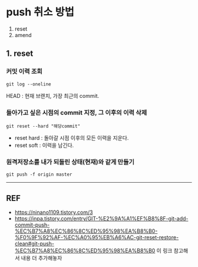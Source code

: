 # push 취소 방법

1. reset
2. amend

## 1. reset

### 커밋 이력 조회

```
git log --oneline
```

HEAD : 현재 브랜치, 가장 최근의 commit.

### 돌아가고 싶은 시점의 commit 지정, 그 이후의 이력 삭제

```
git reset --hard "해당commit"
```

- reset hard : 돌아갈 시점 이후의 모든 이력을 지운다.
- reset soft : 이력을 남긴다.

### 원격저장소를 내가 되돌린 상태(현재)와 같게 만들기

```
git push -f origin master
```

---

## REF

- https://ninano1109.tistory.com/3
- https://inpa.tistory.com/entry/GIT-%E2%9A%A1%EF%B8%8F-git-add-commit-push-%EC%B7%A8%EC%86%8C%ED%95%98%EA%B8%B0-%F0%9F%92%AF-%EC%A0%95%EB%A6%AC-git-reset-restore-clean#git-push-%EC%B7%A8%EC%86%8C%ED%95%98%EA%B8%B0
  이 링크 참고해서 내용 더 추가해놓자
